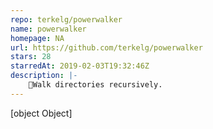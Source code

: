 ```yaml
---
repo: terkelg/powerwalker
name: powerwalker
homepage: NA
url: https://github.com/terkelg/powerwalker
stars: 28
starredAt: 2019-02-03T19:32:46Z
description: |-
    🏃Walk directories recursively.
---
```


[object Object]
